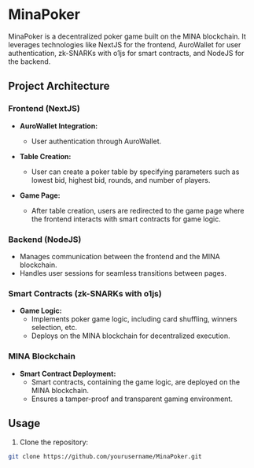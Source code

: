 # MinaPoker

MinaPoker is a decentralized poker game built on the MINA blockchain. It leverages technologies like NextJS for the frontend, AuroWallet for user authentication, zk-SNARKs with o1js for smart contracts, and NodeJS for the backend.

## Project Architecture

### Frontend (NextJS)

- **AuroWallet Integration:**
  - User authentication through AuroWallet.
  
- **Table Creation:**
  - User can create a poker table by specifying parameters such as lowest bid, highest bid, rounds, and number of players.

- **Game Page:**
  - After table creation, users are redirected to the game page where the frontend interacts with smart contracts for game logic.

### Backend (NodeJS)

- Manages communication between the frontend and the MINA blockchain.
- Handles user sessions for seamless transitions between pages.

### Smart Contracts (zk-SNARKs with o1js)

- **Game Logic:**
  - Implements poker game logic, including card shuffling, winners selection, etc.
  - Deploys on the MINA blockchain for decentralized execution.

### MINA Blockchain

- **Smart Contract Deployment:**
  - Smart contracts, containing the game logic, are deployed on the MINA blockchain.
  - Ensures a tamper-proof and transparent gaming environment.

## Usage

1. Clone the repository:

```bash
git clone https://github.com/yourusername/MinaPoker.git
